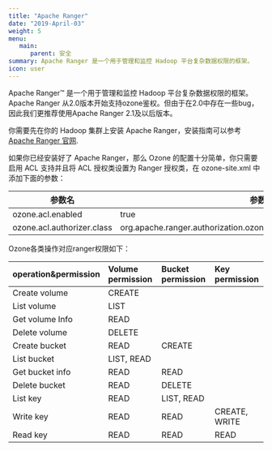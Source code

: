 ```yaml
---
title: "Apache Ranger"
date: "2019-April-03"
weight: 5
menu:
   main:
      parent: 安全
summary: Apache Ranger 是一个用于管理和监控 Hadoop 平台复杂数据权限的框架。
icon: user
---
```

<!---
  Licensed to the Apache Software Foundation (ASF) under one or more
  contributor license agreements.  See the NOTICE file distributed with
  this work for additional information regarding copyright ownership.
  The ASF licenses this file to You under the Apache License, Version 2.0
  (the "License"); you may not use this file except in compliance with
  the License.  You may obtain a copy of the License at

      http://www.apache.org/licenses/LICENSE-2.0

  Unless required by applicable law or agreed to in writing, software
  distributed under the License is distributed on an "AS IS" BASIS,
  WITHOUT WARRANTIES OR CONDITIONS OF ANY KIND, either express or implied.
  See the License for the specific language governing permissions and
  limitations under the License.
-->


Apache Ranger™ 是一个用于管理和监控 Hadoop 平台复杂数据权限的框架。Apache Ranger 从2.0版本开始支持ozone鉴权。但由于在2.0中存在一些bug，因此我们更推荐使用Apache Ranger 2.1及以后版本。

你需要先在你的 Hadoop 集群上安装 Apache Ranger，安装指南可以参考 [Apache Ranger 官网](https://ranger.apache.org/index.html).

如果你已经安装好了 Apache Ranger，那么 Ozone 的配置十分简单，你只需要启用 ACL 支持并且将 ACL 授权类设置为 Ranger 授权类，在 ozone-site.xml 中添加下面的参数：

参数名|参数值
--------|------------------------------------------------------------
ozone.acl.enabled         | true
ozone.acl.authorizer.class| org.apache.ranger.authorization.ozone.authorizer.RangerOzoneAuthorizer

Ozone各类操作对应ranger权限如下：

| operation&permission | Volume  permission | Bucket permission | Key permission |
| :--- | :--- | :--- | :--- |
| Create  volume | CREATE | | |
| List volume | LIST | | |
| Get volume Info | READ | | |
| Delete volume | DELETE | | |
| Create  bucket | READ | CREATE | |
| List bucket | LIST, READ | | |
| Get bucket info | READ | READ | |
| Delete bucket | READ | DELETE | |
| List key | READ | LIST, READ | |
| Write key | READ | READ | CREATE, WRITE |
| Read key | READ | READ | READ |